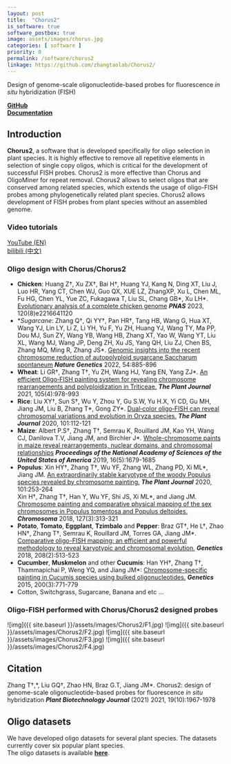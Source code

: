 ```yaml
---
layout: post
title:  "Chorus2"
is_software: true
software_postbox: true
image: assets/images/chorus.jpg
categories: [ software ]
priority: 0
permalink: /software/chorus2
linkage: https://github.com/zhangtaolab/Chorus2/
---
```


Design of genome-scale oligonucleotide-based probes for fluorescence *in situ* hybridization (FISH)

[**GitHub**](https://github.com/zhangtaolab/Chorus2/)  
[**Documentation**](https://chorus2.readthedocs.io/en/latest/)


## Introduction

**Chorus2**, a software that is developed specifically for oligo selection in plant species. It is highly effective to remove all repetitive elements in selection of single copy oligos, which is critical for the development of successful FISH probes. Chorus2 is more effective than Chorus and OligoMiner for repeat removal. Chorus2 allows to select oligos that are conserved among related species, which extends the usage of oligo-FISH probes among phylogenetically related plant species. Chorus2 allows development of FISH probes from plant species without an assembled genome.  

### Video tutorials

[YouTube (EN)](https://www.youtube.com/playlist?list=PLo8q8tqFX5J27OsuKYFpd-gOtl8Qgf70X)  
[bilibili (中文)](https://www.bilibili.com/video/BV1W54y1S7qS/)


### Oligo design with Chorus/Chorus2

- **Chicken**: Huang Z†, Xu ZX†, Bai H†, Huang YJ, Kang N, Ding XT, Liu J, Luo HR, Yang CT, Chen WJ, Guo QX, XUE LZ, ZhangXP, Xu L, Chen ML, Fu HG, Chen YL, Yue ZC, Fukagawa T, Liu SL, Chang GB\*, Xu LH\*. [Evolutionary analysis of a complete chicken genome](https://www.pnas.org/doi/10.1073/pnas.2216641120) _**PNAS**_ 2023, 120(8)e2216641120
- **Sugarcane*: Zhang Q†, Qi YY†, Pan HR†, Tang HB, Wang G, Hua XT, Wang YJ, Lin LY, Li Z, Li YH, Yu F, Yu ZH, Huang YJ, Wang TY, Ma PP, Dou MJ, Sun ZY, Wang YB, Wang HB, Zhang XT, Yao W, Wang YT, Liu XL, Wang MJ, Wang JP, Deng ZH, Xu JS, Yang QH, Liu ZJ, Chen BS, Zhang MQ, Ming R, Zhang JS\*. [Genomic insights into the recent chromosome reduction of autopolyploid sugarcane  Saccharum spontaneum](https://www.nature.com/articles/s41588-022-01084-1) _**Nature Genetics**_ 2022, 54:885-896
- **Wheat**: Li GR†, Zhang T†, Yu ZH, Wang HJ, Yang EN, Yang ZJ\*. [An efficient Oligo‐FISH painting system for revealing chromosome rearrangements and polyploidization in Triticeae.](https://onlinelibrary.wiley.com/doi/10.1111/tpj.15081) _**The Plant Journal**_ 2021, 105(4):978-993
- **Rice**: Liu XY†, Sun S†, Wu Y, Zhou Y, Gu S.W, Yu H.X, Yi CD, Gu MH, Jiang JM, Liu B, Zhang T\*, Gong ZY\*. [Dual‐color oligo‐FISH can reveal chromosomal variations and evolution in Oryza species.](https://onlinelibrary.wiley.com/doi/abs/10.1111/tpj.14522) _**The Plant Journal**_ 2020, 101:112-121
- **Maize**: Albert P.S†, Zhang T†, Semrau K, Rouillard JM, Kao YH, Wang CJ, Danilova T.V, Jiang JM, and Birchler J\*. [Whole-chromosome paints in maize reveal rearrangements, nuclear domains, and chromosomal relationships](https://www.pnas.org/content/116/5/1679) _**Proceedings of the National Academy of Sciences of the United States of America**_ 2019, 16(5):1679-1685
- **Populus**: Xin HY†, Zhang T†, Wu YF, Zhang WL, Zhang PD, Xi ML\*, Jiang JM. [An extraordinarily stable karyotype of the woody Populus species revealed by chromosome painting.](https://onlinelibrary.wiley.com/doi/epdf/10.1111/tpj.14536) _**The Plant Journal**_ 2020, 101:253-264  
Xin H†, Zhang T†, Han Y, Wu YF, Shi JS, Xi ML\*, and Jiang JM. [Chromosome painting and comparative physical mapping of the sex chromosomes in Populus tomentosa and Populus deltoides.](https://link.springer.com/article/10.1007/s00412-018-0664-y) _**Chromosoma**_ 2018, 127(3):313-321
- **Potato**, **Tomato**, **Eggplant**, **Tzimbalo** and **Pepper**: Braz GT†, He L†, Zhao HN†, Zhang T†, Semrau K, Rouillard JM, Torres GA, Jiang JM\*. [Comparative oligo-FISH mapping: an efficient and powerful methodology to reveal karyotypic and chromosomal evolution.](http://www.genetics.org/content/208/2/513.full.pdf) _**Genetics**_ 2018, 208(2):513-523
- **Cucumber**, **Muskmelon** and other **Cucumis**: Han YH†, Zhang T†, Thammapichai P, Weng YQ, and Jiang JM*:  [Chromosome-specific painting in Cucumis species using bulked oligonucleotides.](/pdf/2015/Genetics_2015.pdf) _**Genetics**_ 2015, 200(3):771-779
- Cotton, Switchgrass, Sugarcane, Banana and etc ...

### Oligo-FISH performed with Chorus/Chorus2 designed probes

![img]({{ site.baseurl }}/assets/images/Chorus2/F1.jpg)
![img]({{ site.baseurl }}/assets/images/Chorus2/F2.jpg)
![img]({{ site.baseurl }}/assets/images/Chorus2/F3.jpg)
![img]({{ site.baseurl }}/assets/images/Chorus2/F4.jpg)

## Citation
Zhang T†,\*, Liu GQ†, Zhao HN, Braz G.T, Jiang JM\*. Chorus2: design of genome-scale oligonucleotide-based probes for fluorescence *in situ* hybridization ***Plant Biotechnology Journal*** (2021) 2021, 19(10):1967-1978

## Oligo datasets

We have developed oligo datasets for several plant species. The datasets currently cover six popular plant species.  
The oligo datasets is available [**here**](http://bioinfor.yzu.edu.cn/Download/oligo_datasets).